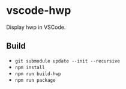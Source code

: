 # vscode-hwp

Display hwp in VSCode.

## Build

- `git submodule update --init --recursive`
- `npm install`
- `npm run build-hwp`
- `npm run package`
